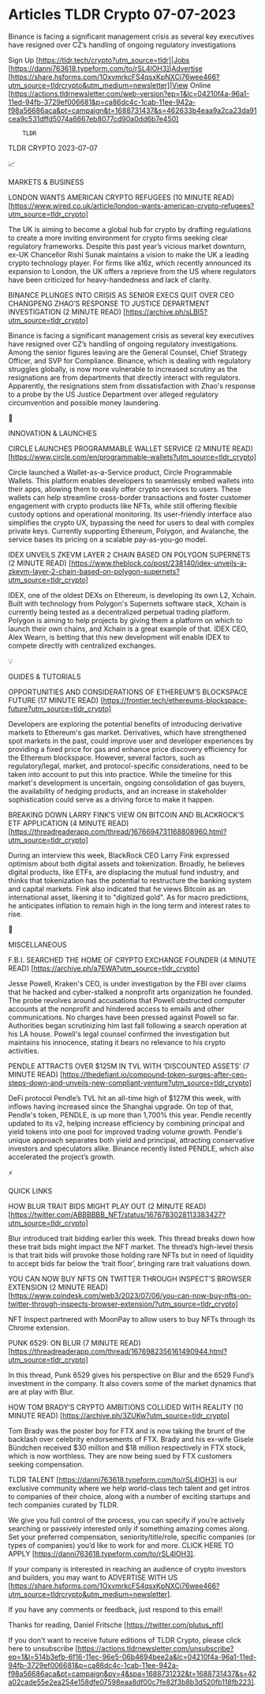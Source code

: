 # Articles TLDR Crypto 07-07-2023

Binance is facing a significant management crisis as several key
executives have resigned over CZ’s handling of ongoing regulatory
investigations  

Sign Up [https://tldr.tech/crypto?utm_source=tldr]|Jobs
[https://danni763618.typeform.com/to/rSL4lOH3]|Advertise
[https://share.hsforms.com/1OxvmrkcFS4qsxKpNXCi76wee466?utm_source=tldrcrypto&utm_medium=newsletter]|View
Online
[https://actions.tldrnewsletter.com/web-version?ep=1&lc=04210f4a-96a1-11ed-94fb-3729ef006681&p=ca86dc4c-1cab-11ee-942a-f98a56686aca&pt=campaign&t=1688731437&s=462633b4eaa9a2ca23da91cea9c531dffd5074a6667eb8077cd90a0dd6b7e450]


		TLDR 

TLDR CRYPTO 2023-07-07

📈 

MARKETS & BUSINESS

LONDON WANTS AMERICAN CRYPTO REFUGEES (10 MINUTE READ)
[https://www.wired.co.uk/article/london-wants-american-crypto-refugees?utm_source=tldr_crypto]

The UK is aiming to become a global hub for crypto by drafting
regulations to create a more inviting environment for crypto firms
seeking clear regulatory frameworks. Despite this past year’s
vicious market downturn, ex-UK Chancellor Rishi Sunak maintains a
vision to make the UK a leading crypto technology player. For firms
like a16z, which recently announced its expansion to London, the UK
offers a reprieve from the US where regulators have been criticized
for heavy-handedness and lack of clarity. 

BINANCE PLUNGES INTO CRISIS AS SENIOR EXECS QUIT OVER CEO CHANGPENG
ZHAO’S RESPONSE TO JUSTICE DEPARTMENT INVESTIGATION (2 MINUTE READ)
[https://archive.ph/sLBI5?utm_source=tldr_crypto]

Binance is facing a significant management crisis as several key
executives have resigned over CZ’s handling of ongoing regulatory
investigations. Among the senior figures leaving are the General
Counsel, Chief Strategy Officer, and SVP for Compliance. Binance,
which is dealing with regulatory struggles globally, is now more
vulnerable to increased scrutiny as the resignations are from
departments that directly interact with regulators. Apparently, the
resignations stem from dissatisfaction with Zhao's response to a probe
by the US Justice Department over alleged regulatory circumvention and
possible money laundering. 

🚀 

INNOVATION & LAUNCHES

CIRCLE LAUNCHES PROGRAMMABLE WALLET SERVICE (2 MINUTE READ)
[https://www.circle.com/en/programmable-wallets?utm_source=tldr_crypto]

Circle launched a Wallet-as-a-Service product, Circle Programmable
Wallets. This platform enables developers to seamlessly embed wallets
into their apps, allowing them to easily offer crypto services to
users. These wallets can help streamline cross-border transactions and
foster customer engagement with crypto products like NFTs, while still
offering flexible custody options and operational monitoring. Its
user-friendly interface also simplifies the crypto UX, bypassing the
need for users to deal with complex private keys. Currently supporting
Ethereum, Polygon, and Avalanche, the service bases its pricing on a
scalable pay-as-you-go model. 

IDEX UNVEILS ZKEVM LAYER 2 CHAIN BASED ON POLYGON SUPERNETS (2 MINUTE
READ)
[https://www.theblock.co/post/238140/idex-unveils-a-zkevm-layer-2-chain-based-on-polygon-supernets?utm_source=tldr_crypto]

IDEX, one of the oldest DEXs on Ethereum, is developing its own L2,
Xchain. Built with technology from Polygon's Supernets software stack,
Xchain is currently being tested as a decentralized perpetual trading
platform. Polygon is aiming to help projects by giving them a platform
on which to launch their own chains, and Xchain is a great example of
that. IDEX CEO, Alex Wearn, is betting that this new development will
enable IDEX to compete directly with centralized exchanges. 

💡 

GUIDES & TUTORIALS

OPPORTUNITIES AND CONSIDERATIONS OF ETHEREUM’S BLOCKSPACE FUTURE (17
MINUTE READ)
[https://frontier.tech/ethereums-blockspace-future?utm_source=tldr_crypto]

Developers are exploring the potential benefits of introducing
derivative markets to Ethereum's gas market. Derivatives, which have
strengthened spot markets in the past, could improve user and
developer experiences by providing a fixed price for gas and enhance
price discovery efficiency for the Ethereum blockspace. However,
several factors, such as regulatory/legal, market, and
protocol-specific considerations, need to be taken into account to put
this into practice. While the timeline for this market's development
is uncertain, ongoing consolidation of gas buyers, the availability of
hedging products, and an increase in stakeholder sophistication could
serve as a driving force to make it happen. 

BREAKING DOWN LARRY FINK’S VIEW ON BITCOIN AND BLACKROCK’S ETF
APPLICATION (4 MINUTE READ)
[https://threadreaderapp.com/thread/1676694731168808960.html?utm_source=tldr_crypto]

During an interview this week, BlackRock CEO Larry Fink expressed
optimism about both digital assets and tokenization. Broadly, he
believes digital products, like ETFs, are displacing the mutual fund
industry, and thinks that tokenization has the potential to
restructure the banking system and capital markets. Fink also
indicated that he views Bitcoin as an international asset, likening it
to "digitized gold". As for macro predictions, he anticipates
inflation to remain high in the long term and interest rates to rise. 

🦄 

MISCELLANEOUS

F.B.I. SEARCHED THE HOME OF CRYPTO EXCHANGE FOUNDER (4 MINUTE READ)
[https://archive.ph/a7EWA?utm_source=tldr_crypto]

Jesse Powell, Kraken's CEO, is under investigation by the FBI over
claims that he hacked and cyber-stalked a nonprofit arts organization
he founded. The probe revolves around accusations that Powell
obstructed computer accounts at the nonprofit and hindered access to
emails and other communications. No charges have been pressed against
Powell so far. Authorities began scrutinizing him last fall following
a search operation at his LA house. Powell's legal counsel confirmed
the investigation but maintains his innocence, stating it bears no
relevance to his crypto activities. 

PENDLE ATTRACTS OVER $125M IN TVL WITH ‘DISCOUNTED ASSETS’ (7
MINUTE READ)
[https://thedefiant.io/compound-token-surges-after-ceo-steps-down-and-unveils-new-compliant-venture?utm_source=tldr_crypto]

DeFi protocol Pendle’s TVL hit an all-time high of $127M this week,
with inflows having increased since the Shanghai upgrade. On top of
that, Pendle's token, PENDLE, is up more than 1,700% this year. Pendle
recently updated to its v2, helping increase efficiency by combining
principal and yield tokens into one pool for improved trading volume
growth. Pendle's unique approach separates both yield and principal,
attracting conservative investors and speculators alike. Binance
recently listed PENDLE, which also accelerated the project’s growth.


⚡ 

QUICK LINKS

HOW BLUR TRAIT BIDS MIGHT PLAY OUT (2 MINUTE READ)
[https://twitter.com/ABBBBBB_NFT/status/1676783028113383427?utm_source=tldr_crypto]

Blur introduced trait bidding earlier this week. This thread breaks
down how these trait bids might impact the NFT market. The thread’s
high-level thesis is that trait bids will provoke those holding rare
NFTs but in need of liquidity to accept bids far below the ‘trait
floor’, bringing rare trait valuations down. 

YOU CAN NOW BUY NFTS ON TWITTER THROUGH INSPECT'S BROWSER EXTENSION (2
MINUTE READ)
[https://www.coindesk.com/web3/2023/07/06/you-can-now-buy-nfts-on-twitter-through-inspects-browser-extension/?utm_source=tldr_crypto]

NFT Inspect partnered with MoonPay to allow users to buy NFTs through
its Chrome extension. 

PUNK 6529: ON BLUR (7 MINUTE READ)
[https://threadreaderapp.com/thread/1676982356161490944.html?utm_source=tldr_crypto]

In this thread, Punk 6529 gives his perspective on Blur and the 6529
Fund’s investment in the company. It also covers some of the market
dynamics that are at play with Blur. 

HOW TOM BRADY’S CRYPTO AMBITIONS COLLIDED WITH REALITY (10 MINUTE
READ) [https://archive.ph/3ZUKw?utm_source=tldr_crypto]

Tom Brady was the poster boy for FTX and is now taking the brunt of
the backlash over celebrity endorsements of FTX. Brady and his ex-wife
Gisele Bündchen received $30 million and $18 million respectively in
FTX stock, which is now worthless. They are now being sued by FTX
customers seeking compensation. 

TLDR TALENT [https://danni763618.typeform.com/to/rSL4lOH3] is our
exclusive community where we help world-class tech talent and get
intros to companies of their choice, along with a number of exciting
startups and tech companies curated by TLDR.

We give you full control of the process, you can specify if you’re
actively searching or passively interested only if something amazing
comes along. Set your preferred compensation, seniority/title/role,
specific companies (or types of companies) you’d like to work for
and more. CLICK HERE TO APPLY
[https://danni763618.typeform.com/to/rSL4lOH3].

If your company is interested in reaching an audience of crypto
investors and builders, you may want to ADVERTISE WITH US
[https://share.hsforms.com/1OxvmrkcFS4qsxKpNXCi76wee466?utm_source=tldrcrypto&utm_medium=newsletter].


If you have any comments or feedback, just respond to this email! 

Thanks for reading, 
Daniel Fritsche [https://twitter.com/plutus_nft] 

If you don't want to receive future editions of TLDR Crypto,
please click here to unsubscribe
[https://actions.tldrnewsletter.com/unsubscribe?ep=1&l=514b3efb-6f16-11ec-96e5-06b4694bee2a&lc=04210f4a-96a1-11ed-94fb-3729ef006681&p=ca86dc4c-1cab-11ee-942a-f98a56686aca&pt=campaign&pv=4&spa=1688731232&t=1688731437&s=42a02cade55e2ea254e158dfe07598eaa8df00c7fe82f3b8b3d520fb118fb223].